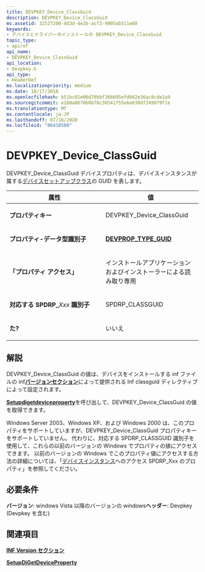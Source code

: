 ```yaml
---
title: DEVPKEY_Device_ClassGuid
description: DEVPKEY_Device_ClassGuid
ms.assetid: 32527200-dd3d-4e2b-acf3-9005ab511e60
keywords:
- デバイスとドライバーのインストールの DEVPKEY_Device_ClassGuid
topic_type:
- apiref
api_name:
- DEVPKEY_Device_ClassGuid
api_location:
- Devpkey.h
api_type:
- HeaderDef
ms.localizationpriority: medium
ms.date: 10/17/2018
ms.openlocfilehash: b51bc01e06d70bbf366695efd0d2e36ac8cde1a9
ms.sourcegitcommit: e180a0670b0b78c30541755e6e030df249979f1e
ms.translationtype: MT
ms.contentlocale: ja-JP
ms.lasthandoff: 07/16/2020
ms.locfileid: "86418500"
---
```

# <a name="devpkey_device_classguid"></a>DEVPKEY_Device_ClassGuid


DEVPKEY_Device_ClassGuid デバイスプロパティは、デバイスインスタンスが属する[デバイスセットアップクラス](https://docs.microsoft.com/windows-hardware/drivers/install/device-setup-classes)の GUID を表します。

<table>
<colgroup>
<col width="50%" />
<col width="50%" />
</colgroup>
<thead>
<tr>
<th>属性</th>
<th>値</th>
</tr>
</thead>
<tbody>
<tr class="odd">
<td align="left"><p><strong>プロパティキー</strong></p></td>
<td align="left"><p>DEVPKEY_Device_ClassGuid</p></td>
</tr>
<tr class="even">
<td align="left"><p><strong>プロパティ-データ型識別子</strong></p></td>
<td align="left"><p><a href="devprop-type-guid.md" data-raw-source="[&lt;strong&gt;DEVPROP_TYPE_GUID&lt;/strong&gt;](devprop-type-guid.md)"><strong>DEVPROP_TYPE_GUID</strong></a></p></td>
</tr>
<tr class="odd">
<td align="left"><p><strong>「プロパティ アクセス」</strong></p></td>
<td align="left"><p>インストールアプリケーションおよびインストーラーによる読み取り専用</p></td>
</tr>
<tr class="even">
<td align="left"><p><strong>対応する SPDRP_</strong><em>Xxx</em> <strong>識別子</strong></p></td>
<td align="left"><p>SPDRP_CLASSGUID</p></td>
</tr>
<tr class="odd">
<td align="left"><p><strong>た?</strong></p></td>
<td align="left"><p>いいえ</p></td>
</tr>
</tbody>
</table>

 

<a name="remarks"></a>解説
-------

DEVPKEY_Device_ClassGuid の値は、デバイスをインストールする inf ファイルの inf[**バージョンセクション**](https://docs.microsoft.com/windows-hardware/drivers/install/inf-addservice-directive)によって提供される Inf classguid ディレクティブによって設定されます。

[**Setupdigetdeviceproperty**](https://docs.microsoft.com/windows/desktop/api/setupapi/nf-setupapi-setupdigetdevicepropertyw)を呼び出して、DEVPKEY_Device_ClassGuid の値を取得できます。

Windows Server 2003、Windows XP、および Windows 2000 は、このプロパティをサポートしていますが、DEVPKEY_Device_ClassGuid プロパティキーをサポートしていません。 代わりに、対応する SPDRP_CLASSGUID 識別子を使用して、これらの以前のバージョンの Windows でプロパティの値にアクセスできます。 以前のバージョンの Windows でこのプロパティ値にアクセスする方法の詳細については、「[デバイスインスタンス](https://docs.microsoft.com/windows-hardware/drivers/install/accessing-device-instance-spdrp-xxx-properties)へのアクセス SPDRP_Xxx のプロパティ」を参照してください。

<a name="requirements"></a>必要条件
------------

**バージョン**: windows Vista 以降のバージョンの windows**ヘッダー**: Devpkey (Devpkey を含む)


## <a name="see-also"></a>関連項目


[**INF Version セクション**](https://docs.microsoft.com/windows-hardware/drivers/install/inf-version-section)

[**SetupDiGetDeviceProperty**](https://docs.microsoft.com/windows/desktop/api/setupapi/nf-setupapi-setupdigetdevicepropertyw)

 

 





